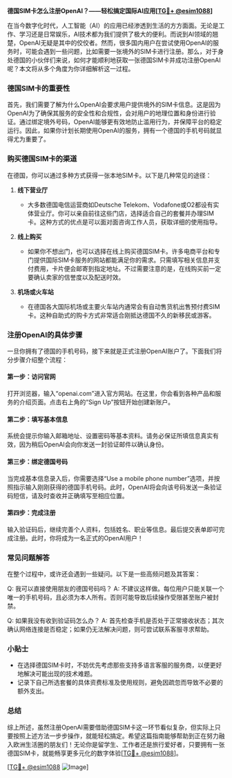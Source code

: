 **德国SIM卡怎么注册OpenAI？——轻松搞定国际AI应用[[TG💪+ @esim1088](https://t.me/s/esim1088)]**

在当今数字化时代，人工智能（AI）的应用已经渗透到生活的方方面面。无论是工作、学习还是日常娱乐，AI技术都为我们提供了极大的便利。而说到AI领域的翘楚，OpenAI无疑是其中的佼佼者。然而，很多国内用户在尝试使用OpenAI的服务时，可能会遇到一些问题，比如需要一张境外的SIM卡进行注册。那么，对于身处德国的小伙伴们来说，如何才能顺利地获取一张德国SIM卡并成功注册OpenAI呢？本文将从多个角度为你详细解析这一过程。

### 德国SIM卡的重要性

首先，我们需要了解为什么OpenAI会要求用户提供境外的SIM卡信息。这是因为OpenAI为了确保其服务的安全性和合规性，会对用户的地理位置和身份进行验证。通过绑定境外号码，OpenAI能够更有效地防止滥用行为，并保障平台的稳定运行。因此，如果你计划长期使用OpenAI的服务，拥有一个德国的手机号码就显得尤为重要了。

### 购买德国SIM卡的渠道

在德国，你可以通过多种方式获得一张本地SIM卡。以下是几种常见的途径：

1. **线下营业厅**
   - 大多数德国电信运营商如Deutsche Telekom、Vodafone或O2都设有实体营业厅。你可以亲自前往这些门店，选择适合自己的套餐并办理SIM卡。这种方式的优点是可以面对面咨询工作人员，获取详细的使用指导。
   
2. **线上购买**
   - 如果你不想出门，也可以选择在线上购买德国SIM卡。许多电商平台和专门提供国际SIM卡服务的网站都能满足你的需求。只需填写相关信息并支付费用，卡片便会邮寄到指定地址。不过需要注意的是，在线购买前一定要确认卖家的信誉度以及配送时效。

3. **机场或火车站**
   - 在德国各大国际机场或主要火车站内通常会有自动售货机出售预付费SIM卡。这种自助式的购卡方式非常适合刚抵达德国不久的新移民或游客。

### 注册OpenAI的具体步骤

一旦你拥有了德国的手机号码，接下来就是正式注册OpenAI账户了。下面我们将分步骤介绍整个流程：

#### 第一步：访问官网
打开浏览器，输入“openai.com”进入官方网站。在这里，你会看到各种产品和服务的介绍页面。点击右上角的“Sign Up”按钮开始创建新账户。

#### 第二步：填写基本信息
系统会提示你输入邮箱地址、设置密码等基本资料。请务必保证所填信息真实有效，因为稍后OpenAI会向你发送一封验证邮件以确认身份。

#### 第三步：绑定德国号码
当完成基本信息录入后，你需要选择“Use a mobile phone number”选项，并按照指示输入刚刚获得的德国手机号码。此时，OpenAI将会向该号码发送一条验证码短信，请及时查收并正确填写至相应位置。

#### 第四步：完成注册
输入验证码后，继续完善个人资料，包括姓名、职业等信息。最后提交表单即可完成注册。此时，你将成为一名正式的OpenAI用户！

### 常见问题解答

在整个过程中，或许还会遇到一些疑问。以下是一些高频问题及其答案：

Q: 我可以直接使用朋友的德国号码吗？
A: 不建议这样做。每位用户只能关联一个唯一的手机号码，且必须为本人所有。否则可能导致后续操作受限甚至账户被封禁。

Q: 如果我没有收到验证码怎么办？
A: 首先检查手机是否处于正常接收状态；其次确认网络连接是否稳定；如果仍无法解决问题，则可尝试联系客服寻求帮助。

### 小贴士

- 在选择德国SIM卡时，不妨优先考虑那些支持多语言客服的服务商，以便更好地解决可能出现的技术难题。
- 记录下自己所选套餐的具体资费标准及使用规则，避免因疏忽而导致不必要的额外支出。

### 总结

综上所述，虽然注册OpenAI需要借助德国SIM卡这一环节看似复杂，但实际上只要按照上述方法一步步操作，就能轻松搞定。希望这篇指南能够帮助到正在努力融入欧洲生活圈的朋友们！无论你是留学生、工作者还是旅行爱好者，只要拥有一张德国SIM卡，就能畅享更多元化的数字体验[[TG💪+ @esim1088](https://t.me/s/esim1088)]。

[[TG💪+ @esim1088](https://t.me/s/esim1088) ![Image](https://i.postimg.cc/4NQfJmqS/Snipaste-2025-05-13-00-14-12.png)]